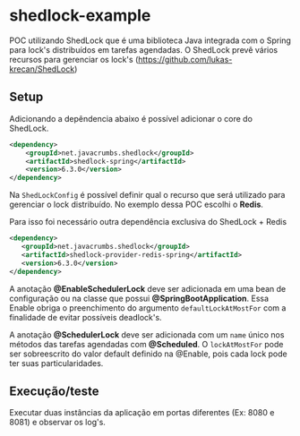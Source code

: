 # shedlock-example
POC utilizando ShedLock que é uma biblioteca Java 
integrada com o Spring para lock's distribuídos em tarefas agendadas. 
O ShedLock prevê vários recursos para gerenciar os lock's (https://github.com/lukas-krecan/ShedLock)

## Setup
Adicionando a depêndencia abaixo é possível adicionar o core do ShedLock.

```xml
<dependency>
    <groupId>net.javacrumbs.shedlock</groupId>
    <artifactId>shedlock-spring</artifactId>
    <version>6.3.0</version>
</dependency>
```

Na ```ShedLockConfig``` é possível definir qual o recurso que será utilizado 
para gerenciar o lock distribuído. No exemplo dessa POC escolhi o **Redis**.

Para isso foi necessário outra dependência exclusiva do ShedLock + Redis

```xml
<dependency>
   <groupId>net.javacrumbs.shedlock</groupId>
   <artifactId>shedlock-provider-redis-spring</artifactId>
   <version>6.3.0</version>
</dependency>
```

A anotação **@EnableSchedulerLock** deve ser adicionada em uma bean de configuração 
ou na classe que possui **@SpringBootApplication**. 
Essa Enable obriga o preenchimento do argumento ```defaultLockAtMostFor``` com a finalidade de evitar possíveis deadlock's.

A anotação **@SchedulerLock** deve ser adicionada com um ```name``` único 
nos métodos das tarefas agendadas com **@Scheduled**. 
O ```lockAtMostFor``` pode ser sobreescrito do valor default definido na @Enable, pois cada lock pode ter suas particularidades.

## Execução/teste
Executar duas instâncias da aplicação em portas diferentes (Ex: 8080 e 8081) e observar os log's.